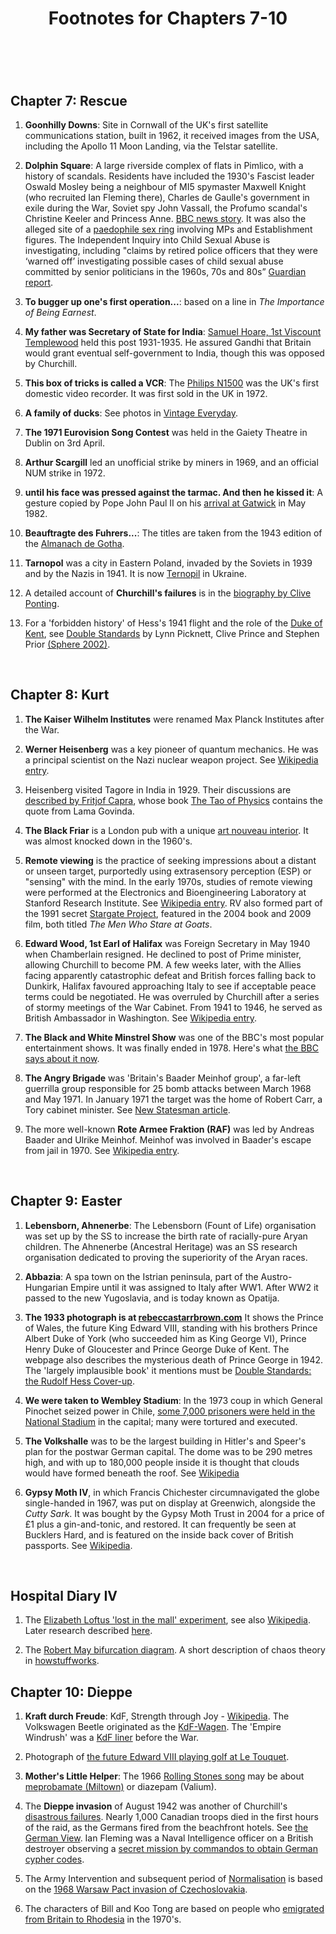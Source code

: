 ﻿---
layout: post
title: Footnotes for Chapters 7-10
category: references
---

<br/>

## Chapter 7: Rescue

1. **Goonhilly Downs**: Site in Cornwall of the UK's first satellite communications station, built in 1962, it received images from the USA, including the Apollo 11 Moon Landing, via the Telstar satellite.

2. **Dolphin Square**: A large riverside complex of flats in Pimlico, with a history of scandals. Residents have included the 1930's Fascist leader Oswald Mosley being a neighbour of MI5 spymaster Maxwell Knight (who recruited Ian Fleming there), Charles de Gaulle's government in exile during the War, Soviet spy John Vassall, the Profumo scandal's Christine Keeler and Princess Anne. [BBC news story](https://www.bbc.co.uk/news/magazine-33785352). It was also the alleged site of a [paedophile sex ring](https://www.theguardian.com/society/2015/mar/16/westminster-paedophile-ring-innuendo-evidence) involving MPs and Establishment figures. The Independent Inquiry into Child Sexual Abuse is investigating, including "claims by retired police officers that they were ‘warned off’ investigating possible cases of child sexual abuse committed by senior politicians in the 1960s, 70s and 80s” [Guardian report](https://www.theguardian.com/uk-news/2018/jan/31/uk-child-sex-abuse-inquiry-concealing-evidence-mps).  

3. **To bugger up one's first operation...**: based on a line in *The Importance of Being Earnest*.

4. **My father was Secretary of State for India**: [Samuel Hoare, 1st Viscount Templewood](https://en.wikipedia.org/wiki/Samuel_Hoare,_1st_Viscount_Templewood) held this post 1931-1935. He assured Gandhi that Britain would grant eventual self-government to India, though this was opposed by Churchill. 

5. **This box of tricks is called a VCR**: The [Philips N1500](https://www.rewindmuseum.com/philips.htm) was the UK's first domestic video recorder. It was first sold in the UK in 1972.

6. **A family of ducks**: See photos in [Vintage Everyday](https://www.vintag.es/2015/05/a-policeman-at-buckingham-palace-escort.html).

7. **The 1971 Eurovision Song Contest** was held in the Gaiety Theatre in Dublin on 3rd April.

8. **Arthur Scargill** led an unofficial strike by miners in 1969, and an official NUM strike in 1972.

9. **until his face was pressed against the tarmac. And then he kissed it**: A gesture copied by Pope John Paul II on his [arrival at Gatwick](https://www.theguardian.com/world/gallery/2010/sep/06/pope-uk-visit-1982) in May 1982.

10. **Beauftragte des Fuhrers...**: The titles are taken from the 1943 edition of the [Almanach de Gotha](https://en.wikipedia.org/wiki/Almanach_de_Gotha).

11. **Tarnopol** was a city in Eastern Poland, invaded by the Soviets in 1939 and by the Nazis in 1941. It is now [Ternopil](https://en.wikipedia.org/wiki/Ternopil) in Ukraine.

12. A detailed account of **Churchill's failures** is in the [biography by Clive Ponting](https://www.amazon.co.uk/Churchill-Clive-Ponting/dp/1856192709/ref=sr_1_1).

13. For a 'forbidden history' of Hess's 1941 flight and the role of the [Duke of Kent](https://en.wikipedia.org/wiki/Prince_George,_Duke_of_Kent), see [Double Standards](http://www.picknettprince.com/double.htm) by Lynn Picknett, Clive Prince and Stephen Prior [(Sphere 2002)](https://www.amazon.co.uk/Double-Standards-Rudolf-Hess-Cover-Up/dp/0751532207).

<br/>


## Chapter 8:  Kurt

1. **The Kaiser Wilhelm Institutes** were renamed Max Planck Institutes after the War.

2. **Werner Heisenberg** was a key pioneer of quantum mechanics. He was a principal scientist on the Nazi nuclear weapon project. See [Wikipedia entry](https://en.wikipedia.org/wiki/Werner_Heisenberg). 

3. Heisenberg visited Tagore in India in 1929. Their discussions are [described by Fritjof Capra](https://www.fritjofcapra.net/heisenberg-and-tagore/), whose book [The Tao of Physics](https://www.amazon.com/dp/1590308352/) contains the quote from Lama Govinda.

4. **The Black Friar** is a London pub with a unique [art nouveau interior](https://londonist.com/pubs/pubs/pubs/the-blackfriar). It was almost knocked down in the 1960's.

5. **Remote viewing** is the practice of seeking impressions about a distant or unseen target, purportedly using extrasensory perception (ESP) or "sensing" with the mind. In the early 1970s, studies of remote viewing were performed at the Electronics and Bioengineering Laboratory at Stanford Research Institute. See [Wikipedia entry](https://en.wikipedia.org/wiki/Remote_viewing). RV also formed part of the 1991 secret [Stargate Project](https://en.wikipedia.org/wiki/Stargate_Project), featured in the 2004 book and 2009 film, both titled *The Men Who Stare at Goats*.

6. **Edward Wood, 1st Earl of Halifax** was Foreign Secretary in May 1940 when Chamberlain resigned. He declined to post of Prime minister, allowing Churchill to become PM. A few weeks later, with the Allies facing apparently catastrophic defeat and British forces falling back to Dunkirk, Halifax favoured approaching Italy to see if acceptable peace terms could be negotiated. He was overruled by Churchill after a series of stormy meetings of the War Cabinet. From 1941 to 1946, he served as British Ambassador in Washington. See [Wikipedia entry](https://en.wikipedia.org/wiki/Edward_Wood,_1st_Earl_of_Halifax). 

7. **The Black and White Minstrel Show** was one of the BBC's most popular entertainment shows. It was finally ended in 1978. Here's what [the BBC says about it now](https://www.bbc.com/historyofthebbc/100-voices/people-nation-empire/make-yourself-at-home/the-black-and-white-minstrel-show).

8. **The Angry Brigade** was 'Britain's Baader Meinhof group', a far-left guerrilla group responsible for 25 bomb attacks between March 1968 and May 1971. In January 1971 the target was the home of Robert Carr, a Tory cabinet minister. See [New Statesman article](https://www.newstatesman.com/node/154007). 

9. The more well-known  **Rote Armee Fraktion (RAF)** was led by Andreas Baader and Ulrike Meinhof. Meinhof was involved in Baader's escape from jail in 1970. See [Wikipedia entry](https://en.wikipedia.org/wiki/Red_Army_Faction).
 
<br/>

## Chapter 9: Easter

1. **Lebensborn, Ahnenerbe**: The Lebensborn (Fount of Life) organisation was set up by the SS to increase the birth rate of racially-pure Aryan children. The Ahnenerbe (Ancestral Heritage) was an SS research organisation dedicated to proving the superiority of the Aryan races. 

2. **Abbazia**: A spa town on the Istrian peninsula, part of the Austro-Hungarian Empire until it was assigned to Italy after WW1. After WW2 it passed to the new Yugoslavia, and is today known as Opatija.  

3. **The 1933 photograph is at [rebeccastarrbrown.com](https://rebeccastarrbrown.com/2017/08/25/the-death-of-george-duke-of-kent/)** It shows the Prince of Wales, the future King Edward VIII, standing with his brothers Prince Albert Duke of York (who succeeded him as King George VI), Prince Henry Duke of Gloucester and Prince George Duke of Kent. The webpage also describes the mysterious death of Prince George in 1942. The 'largely implausible book' it mentions must be [Double Standards: the Rudolf Hess Cover-up](https://www.amazon.co.uk/Double-Standards-Rudolf-Hess-Cover-Up/dp/0751532207).

4. **We were taken to Wembley Stadium**: In the 1973 coup in which General Pinochet seized power in Chile, [some 7,000 prisoners were held in the National Stadium](http://theconversation.com/general-pinochets-long-shadow-still-hangs-over-chiles-national-stadium-70305) in the capital; many were tortured and executed.   

5. **The Volkshalle** was to be the largest building in Hitler's and Speer's plan for the postwar German capital. The dome was to be 290 metres high, and with up to 180,000 people inside it is thought that clouds would have formed beneath the roof. See [Wikipedia](https://en.wikipedia.org/wiki/Volkshalle)    

6. **Gypsy Moth IV**, in which Francis Chichester circumnavigated the globe single-handed in 1967, was put on display at Greenwich, alongside the *Cutty Sark*. It was bought by the Gypsy Moth Trust in 2004 for a price of £1 plus a gin-and-tonic, and restored. It can frequently be seen at Bucklers Hard, and is featured on the inside back cover of British passports. See [Wikipedia](https://en.wikipedia.org/wiki/Gipsy_Moth_IV).

<br/>

## Hospital Diary IV

1. The [Elizabeth Loftus 'lost in the mall' experiment](https://wellcomecollection.org/articles/XQze2hIAAGYP8ckl), see also [Wikipedia](https://en.wikipedia.org/wiki/Lost_in_the_mall_technique). Later research described [here](https://www.spring.org.uk/2008/02/implanting-false-memories-lost-in-mall.php).

2. The [Robert May bifurcation diagram](https://courses.maths.ox.ac.uk/node/view_material/35614). A short description of chaos theory in [howstuffworks](https://science.howstuffworks.com/math-concepts/chaos-theory5.htm).

## Chapter 10:  Dieppe

1. **Kraft durch Freude**: KdF, Strength through Joy - [Wikipedia](https://en.wikipedia.org/wiki/Strength_Through_Joy). The Volkswagen Beetle originated as the [KdF-Wagen](http://strangevehicles.greyfalcon.us/HitlerKDF.htm). The 'Empire Windrush' was a [KdF liner](https://www.nautilusint.org/en/news-insight/telegraph/ships-of-the-past-empire-windrush/) before the War. 

2. Photograph of [the future Edward VIII playing golf at Le Touquet](https://www.dailymail.co.uk/travel/article-2366635/Golf-holidays-Tee-Le-Touquet.html).

3. **Mother's Little Helper**: The 1966 [Rolling Stones song](https://en.wikipedia.org/wiki/Mother%27s_Little_Helper) may be about [meprobamate (Miltown)](https://io9.gizmodo.com/this-is-the-drug-in-the-rolling-stones-song-mothers-li-1693032181) or diazepam (Valium).

4. The **Dieppe invasion** of August 1942 was another of Churchill's [disastrous failures](http://www.bbc.co.uk/history/worldwars/wwtwo/dieppe_raid_01.shtml). Nearly 1,000 Canadian troops died in the first hours of the raid, as the Germans fired from the beachfront hotels. See [the German View](https://kclpure.kcl.ac.uk/portal/files/88232022/The_German_View_of_the_Dieppe_Raid_August_1942_HALL_VoR_OA.pdf). Ian Fleming was a Naval Intelligence officer on a British destroyer observing a [secret mission by commandos to obtain German cypher codes](https://www.macleans.ca/culture/books/rbc-taylor-prize-nominees-david-okeefe-on-the-secrets-of-dieppe/). 

5. The Army Intervention and subsequent period of [Normalisation](https://www.socialismrealised.eu/normalistion-everyday-life/) is based on the [1968 Warsaw Pact invasion of Czechoslovakia](https://en.wikipedia.org/wiki/Warsaw_Pact_invasion_of_Czechoslovakia). 

6. The characters of Bill and Koo Tong are based on people who [emigrated from Britain to Rhodesia](https://en.wikipedia.org/wiki/White_people_in_Zimbabwe#Growth_of_the_white_community) in the 1970's. 
 

   
  
 

